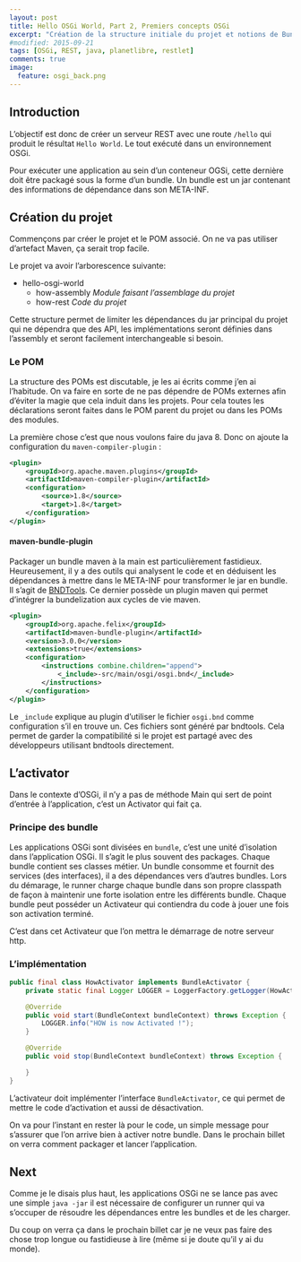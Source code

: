 ```yaml
---
layout: post
title: Hello OSGi World, Part 2, Premiers concepts OSGi
excerpt: "Création de la structure initiale du projet et notions de Bundle"
#modified: 2015-09-21
tags: [OSGi, REST, java, planetlibre, restlet]
comments: true
image:
  feature: osgi_back.png
---
```


## Introduction
L’objectif est donc de créer un serveur REST avec une route `/hello` qui produit le résultat `Hello World`. Le tout
exécuté dans un environnement OSGi.

Pour exécuter une application au sein d’un conteneur OGSi, cette dernière doit être packagé sous la forme d’un bundle.
Un bundle est un jar contenant des informations de dépendance dans son META-INF.

## Création du projet
Commençons par créer le projet et le POM associé. On ne va pas utiliser d’artefact Maven, ça serait trop facile.

Le projet va avoir l’arborescence suivante:

* hello-osgi-world
   * how-assembly *Module faisant l’assemblage du projet*
   * how-rest *Code du projet*

Cette structure permet de limiter les dépendances du jar principal du projet qui ne dépendra que des API, les implémentations seront définies dans l’assembly et seront facilement interchangeable si besoin.

### Le POM
La structure des POMs est discutable, je les ai écrits comme j’en ai l’habitude. On va faire en sorte de ne pas dépendre de POMs externes afin d’éviter la magie que cela induit dans les projets. Pour cela toutes les déclarations seront faites dans le POM parent du projet ou dans les POMs des modules.

La première chose c’est que nous voulons faire du java 8. Donc on ajoute la configuration du `maven-compiler-plugin` :

```xml
<plugin>
    <groupId>org.apache.maven.plugins</groupId>
    <artifactId>maven-compiler-plugin</artifactId>
    <configuration>
        <source>1.8</source>
        <target>1.8</target>
    </configuration>
</plugin>
```

#### maven-bundle-plugin
Packager un bundle maven à la main est particulièrement fastidieux. Heureusement, il y a des outils qui analysent le code et en déduisent les dépendances à mettre dans le META-INF pour transformer le jar en bundle. Il s’agit de [BNDTools](http://bndtools.org/). Ce dernier possède un plugin maven qui permet d’intégrer la bundelization aux cycles de vie maven.

```xml
<plugin>
    <groupId>org.apache.felix</groupId>
    <artifactId>maven-bundle-plugin</artifactId>
    <version>3.0.0</version>
    <extensions>true</extensions>
    <configuration>
        <instructions combine.children="append">
            <_include>-src/main/osgi/osgi.bnd</_include>
        </instructions>
    </configuration>
</plugin>
```

Le `_include` explique au plugin d’utiliser le fichier `osgi.bnd` comme configuration s’il en trouve un. Ces fichiers sont généré par bndtools. Cela permet de garder la compatibilité si le projet est partagé avec des développeurs utilisant bndtools directement.

## L’activator
Dans le contexte d’OSGi, il n’y a pas de méthode Main qui sert de point d’entrée à l’application, c’est un Activator qui fait ça.

### Principe des bundle
Les applications OSGi sont divisées en `bundle`, c’est une unité d’isolation dans l’application OSGi. Il s’agit le plus souvent des packages. Chaque bundle contient ses classes métier. Un bundle consomme et fournit des services (des interfaces), il a des dépendances vers d’autres bundles. 
Lors du démarage, le runner charge chaque bundle dans son propre classpath de façon à maintenir une forte isolation entre les différents bundle. Chaque bundle peut posséder un Activateur qui contiendra du code à jouer une fois son activation terminé.

C’est dans cet Activateur que l’on mettra le démarrage de notre serveur http.

### L’implémentation

```java
public final class HowActivator implements BundleActivator {
    private static final Logger LOGGER = LoggerFactory.getLogger(HowActivator.class);

    @Override
    public void start(BundleContext bundleContext) throws Exception {
        LOGGER.info("HOW is now Activated !");
    }

    @Override
    public void stop(BundleContext bundleContext) throws Exception {

    }
}
```

L’activateur doit implémenter l’interface `BundleActivator`, ce qui permet de mettre le code d’activation et aussi de désactivation.

On va pour l’instant en rester là pour le code, un simple message pour s’assurer que l’on arrive bien à activer notre bundle. Dans le prochain billet on verra comment packager et lancer l’application.

## Next

Comme je le disais plus haut, les applications OSGi ne se lance pas avec une simple `java -jar` il est nécessaire de configurer un runner qui va s’occuper de résoudre les dépendances entre les bundles et de les charger.

Du coup on verra ça dans le prochain billet car je ne veux pas faire des chose trop longue ou fastidieuse à lire (même si je doute qu’il y ai du monde).
